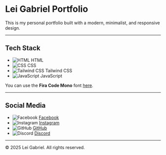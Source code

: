 # Lei Gabriel Portfolio

This is my personal portfolio built with a modern, minimalist, and responsive design.

---

## Tech Stack

- ![HTML](https://img.shields.io/badge/HTML-E34F26?style=flat-square&logo=html5&logoColor=ffffff) HTML  
- ![CSS](https://img.shields.io/badge/CSS-1572B6?style=flat-square&logo=css3&logoColor=ffffff) CSS  
- ![Tailwind CSS](https://img.shields.io/badge/Tailwind_CSS-38B2AC?style=flat-square&logo=tailwind-css&logoColor=ffffff) Tailwind CSS  
- ![JavaScript](https://img.shields.io/badge/JavaScript-F7DF1E?style=flat-square&logo=javascript&logoColor=000000) JavaScript  

You can use the **Fira Code Mono** font [here](https://github.com/tonsky/FiraCode).

---

## Social Media

- ![Facebook](https://img.shields.io/badge/Facebook-1877F2?style=flat-square&logo=facebook&logoColor=ffffff) [Facebook](https://www.facebook.com/)  
- ![Instagram](https://img.shields.io/badge/Instagram-E4405F?style=flat-square&logo=instagram&logoColor=ffffff) [Instagram](https://www.instagram.com/)  
- ![GitHub](https://img.shields.io/badge/GitHub-181717?style=flat-square&logo=github&logoColor=ffffff) [GitHub](https://github.com/leigabriel)  
- ![Discord](https://img.shields.io/badge/Discord-5865F2?style=flat-square&logo=discord&logoColor=ffffff) [Discord](https://discord.com/)  

---

© 2025 Lei Gabriel. All rights reserved.
